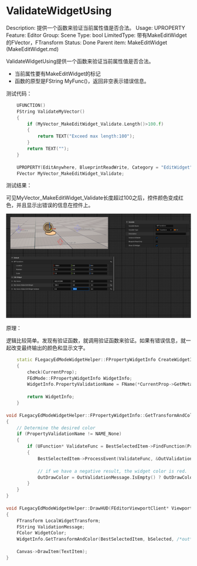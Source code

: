 # ValidateWidgetUsing

Description: 提供一个函数来验证当前属性值是否合法。
Usage: UPROPERTY
Feature: Editor
Group: Scene
Type: bool
LimitedType: 带有MakeEditWidget的FVector，FTransform
Status: Done
Parent item: MakeEditWidget (MakeEditWidget.md)

ValidateWidgetUsing提供一个函数来验证当前属性值是否合法。

- 当前属性要有MakeEditWidget的标记
- 函数的原型是FString MyFunc()，返回非空表示错误信息。

测试代码：

```cpp
	UFUNCTION()
	FString ValidateMyVector()
	{
		if (MyVector_MakeEditWidget_Validate.Length()>100.f)
		{
			return TEXT("Exceed max length:100");
		}
		return TEXT("");
	}

	UPROPERTY(EditAnywhere, BlueprintReadWrite, Category = "EditWidget", meta = (MakeEditWidget, ValidateWidgetUsing = "ValidateMyVector"))
	FVector MyVector_MakeEditWidget_Validate;
```

测试结果：

可见MyVector_MakeEditWidget_Validate长度超过100之后，控件颜色变成红色，并且显示出错误的信息在控件上。

![Untitled](ValidateWidgetUsing/Untitled.png)

原理：

逻辑比较简单。发现有验证函数，就调用验证函数来验证。如果有错误信息，就一起改变最终输出的颜色和显示文字。

```cpp
	static FLegacyEdModeWidgetHelper::FPropertyWidgetInfo CreateWidgetInfo(const TArray<FPropertyWidgetInfoChainElement>& Chain, bool bIsTransform, FProperty* CurrentProp, int32 Index = INDEX_NONE)
	{
		check(CurrentProp);
		FEdMode::FPropertyWidgetInfo WidgetInfo;
		WidgetInfo.PropertyValidationName = FName(*CurrentProp->GetMetaData(FEdMode::MD_ValidateWidgetUsing));
		
		return WidgetInfo;
	}
	
void FLegacyEdModeWidgetHelper::FPropertyWidgetInfo::GetTransformAndColor(UObject* BestSelectedItem, bool bIsSelected, FTransform& OutLocalTransform, FString& OutValidationMessage, FColor& OutDrawColor) const
{
	// Determine the desired color
	if (PropertyValidationName != NAME_None)
	{
		if (UFunction* ValidateFunc = BestSelectedItem->FindFunction(PropertyValidationName))
		{
			BestSelectedItem->ProcessEvent(ValidateFunc, &OutValidationMessage);

			// if we have a negative result, the widget color is red.
			OutDrawColor = OutValidationMessage.IsEmpty() ? OutDrawColor : FColor::Red;
		}
	}
}

void FLegacyEdModeWidgetHelper::DrawHUD(FEditorViewportClient* ViewportClient, FViewport* Viewport, const FSceneView* View, FCanvas* Canvas)
{
	FTransform LocalWidgetTransform;
	FString ValidationMessage;
	FColor WidgetColor;
	WidgetInfo.GetTransformAndColor(BestSelectedItem, bSelected, /*out*/ LocalWidgetTransform, /*out*/ ValidationMessage, /*out*/ WidgetColor);
	
	Canvas->DrawItem(TextItem);
}
```